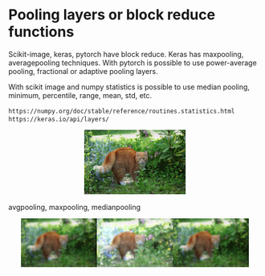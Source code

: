
# Pooling layers or block reduce functions

Scikit-image, keras, pytorch have block reduce.
Keras has maxpooling, averagepooling techniques.
With pytorch is possible to use power-average pooling, fractional or adaptive pooling layers.

With scikit image and numpy statistics is possible to use median pooling, minimum, percentile, range, mean, std, etc. 
```
https://numpy.org/doc/stable/reference/routines.statistics.html
https://keras.io/api/layers/
```
<p align="center"> <img src="cat.jpg"  width = 40%  /> </p>

avgpooling, maxpooling, medianpooling
<p align="center"> <img src="avgpool10x.png"  width = 30%  /><img src="maxpool10x.png"  width = 30%  /><img src="medianpool10x.png"  width = 30%  />   </p>

